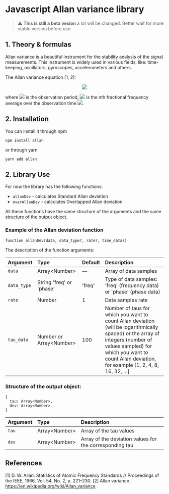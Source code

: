 # Javascript Allan variance library

> :warning: **This is still a beta vesion** a lot will be changed. Better wait for more stable version before use

## 1. Theory & formulas

Allan variance is a beautiful instrument for the stability analysis of the signal measurements. This instrument is widely used in various fields, like: time-keeping, oscillators, gyroscopes, accelerometers and others.

The Allan variance equation [1, 2]:

<p align="center">
<img src="https://render.githubusercontent.com/render/math?math=\sigma^2_y(\tau) = \frac{1}{2} \langle ( \widebar{y}_{n %2B 1} - \widebar{y}_{n} )^2 \rangle">
</p>

where <img src="https://render.githubusercontent.com/render/math?math=\tau"> is the observation period, <img src="https://render.githubusercontent.com/render/math?math=\widebar{y}_{n}"> is the nth fractional frequency average over the observation time <img src="https://render.githubusercontent.com/render/math?math=\tau">.

## 2. Installation

You can install it through npm
```
npm install allan
```

or through yarn
```
yarn add allan
```

## 2. Library Use

For now the library has the following functions:
- `allanDev` - calculates Standard Allan deviation
- `overAllanDev` - calculates Overlapped Allan deviation

All these functions have the same structure of the arguments and the same structure of the output object.

### Example of the Allan deviation function

```
function allanDev(data, data_type?, rate?, time_data?)
```
The description of the function arguments:

| Argument           | Type                      | Default  | Description |
| :----------------- |:------------------------- | :------- | :---------- |
| `data`             | Array\<Number>            | —        | Array of data samples |
| `data_type`        | String 'freq' or 'phase'  | 'freq'   | Type of data samples: 'freq' (frequency data) or 'phase' (phase data) |
| `rate`             | Number                    | 1        | Data samples rate |
| `tau_data`         | Number or Array\<Number>  | 100      | Number of taus for which you want to count Allan deviation (will be logarithmically spaced) or the array of integers (number of values sampled) for which you want to count Allan deviation, for example [1, 2, 4, 8, 16, 32, ...] |

### Structure of the output object:
```
{ 
  tau: Array<Number>, 
  dev: Array<Number> 
}
```


| Argument        | Type            | Description |
| :-------------- |:--------------- | :---------- |
| `tau`           | Array\<Number>  | Array of the tau values |
| `dev`           | Array\<Number>  | Array of the deviation values for the corresponding tau |

## References

[1] D. W. Allan. Statistics of Atomic Frequency Standards // Proceedings of the IEEE, 1966, Vol. 54, No. 2, p. 221–230.
[2] Allan variance. https://en.wikipedia.org/wiki/Allan_variance
